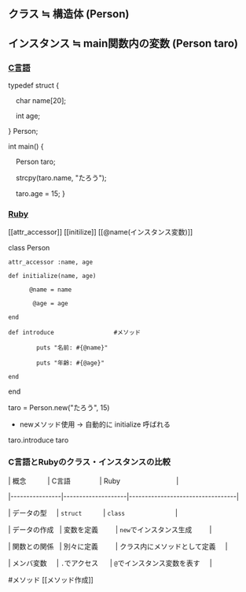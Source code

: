 ## クラス ≒ 構造体 (Person)
## インスタンス ≒ main関数内の変数 (Person taro)


### <u>C言語</u>
typedef struct {

    char name[20];

    int age;

} Person;

int main() {

    Person taro;

    strcpy(taro.name, "たろう");

    taro.age = 15;
}


### <u>Ruby</u>
[[attr_accessor]]
[[initilize]]
[[@name(インスタンス変数)]]

class Person

	attr_accessor :name, age
	
	def initialize(name, age)

		  @name = name
	
		   @age = age

	end

	def introduce                 #メソッド

		    puts "名前: #{@name}"
		
		    puts "年齢: #{@age}"

	end

end


taro = Person.new("たろう", 15)
- newメソッド使用 -> 自動的に initialize 呼ばれる

taro.introduce
taro

### C言語とRubyのクラス・インスタンスの比較

| 概念           | C言語               | Ruby                             |

|----------------|--------------------|----------------------------------|

| データの型     | `struct`           | `class`                          |

| データの作成   | 変数を定義         | `new`でインスタンス生成         |

| 関数との関係   | 別々に定義         | クラス内にメソッドとして定義     |

| メンバ変数     | `.`でアクセス      | `@`でインスタンス変数を表す     |

#メソッド
[[メソッド作成]]


